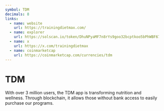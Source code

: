 ```yaml
---
symbol: TDM
decimals: 8
links:
  - name: website
    url: https://trainingdietmax.com/
  - name: explorer
    url: https://solscan.io/token/DhuNPyaMF7n8rYs9goo32bcptkoo5bPhWBF67ftLVjsW
  - name: x
    url: https://x.com/trainingdietmax
  - name: coinmarketcap
    url: https://coinmarketcap.com/currencies/tdm
---
```


# TDM

With over 3 million users, the TDM app is transforming nutrition and wellness. Through blockchain, it allows those without bank access to easily purchase our programs.
